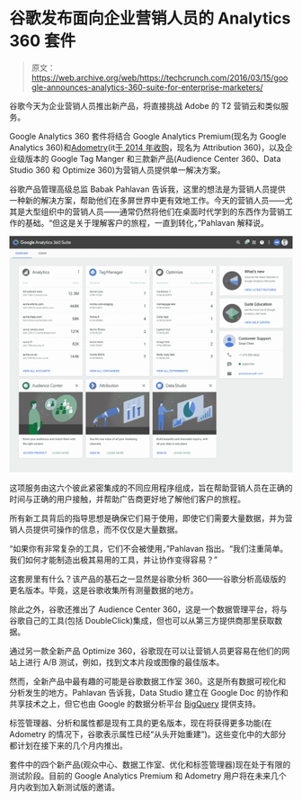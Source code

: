# 谷歌发布面向企业营销人员的 Analytics 360 套件 

> 原文：<https://web.archive.org/web/https://techcrunch.com/2016/03/15/google-announces-analytics-360-suite-for-enterprise-marketers/>

谷歌今天为企业营销人员推出新产品，将直接挑战 Adobe 的 T2 营销云和类似服务。

Google Analytics 360 套件将结合 Google Analytics Premium(现名为 Google Analytics 360)和[Adometry](https://web.archive.org/web/20230207091855/https://www.google.com/analytics/adometry/)(it[于 2014 年收购](https://web.archive.org/web/20230207091855/https://techcrunch.com/2014/05/06/google-acquires-adometry/)，现名为 Attribution 360)，以及企业级版本的 Google Tag Manger 和三款新产品(Audience Center 360、Data Studio 360 和 Optimize 360)为营销人员提供单一解决方案。

谷歌产品管理高级总监 Babak Pahlavan 告诉我，这里的想法是为营销人员提供一种新的解决方案，帮助他们在多屏世界中更有效地工作。今天的营销人员——尤其是大型组织中的营销人员——通常仍然将他们在桌面时代学到的东西作为营销工作的基础。“但这是关于理解客户的旅程，一直到转化，”Pahlavan 解释说。

[![GA_suite_overview_with_data-01 (1)](img/04bf8e4a50fd76e9945d14e6b08e742b.png)](https://web.archive.org/web/20230207091855/https://techcrunch.com/wp-content/uploads/2016/03/ga_suite_overview_with_data-01-1.png)

这项服务由这六个彼此紧密集成的不同应用程序组成，旨在帮助营销人员在正确的时间与正确的用户接触，并帮助广告商更好地了解他们客户的旅程。

所有新工具背后的指导思想是确保它们易于使用，即使它们需要大量数据，并为营销人员提供可操作的信息，而不仅仅是大量数据。

“如果你有非常复杂的工具，它们不会被使用，”Pahlavan 指出。“我们注重简单。我们如何才能制造出极其易用的工具，并让协作变得容易？”

这套房里有什么？该产品的基石之一显然是谷歌分析 360——谷歌分析高级版的更名版本。毕竟，这是谷歌收集所有测量数据的地方。

除此之外，谷歌还推出了 Audience Center 360，这是一个数据管理平台，将与谷歌自己的工具(包括 DoubleClick)集成，但也可以从第三方提供商那里获取数据。

通过另一款全新产品 Optimize 360，谷歌现在可以让营销人员更容易在他们的网站上进行 A/B 测试，例如，找到文本片段或图像的最佳版本。

然而，全新产品中最有趣的可能是谷歌数据工作室 360。这是所有数据可视化和分析发生的地方。Pahlavan 告诉我，Data Studio 建立在 Google Doc 的协作和共享技术之上，但它也由 Google 的数据分析平台 [BigQuery](https://web.archive.org/web/20230207091855/https://cloud.google.com/bigquery/) 提供支持。

标签管理器、分析和属性都是现有工具的更名版本，现在将获得更多功能(在 Adometry 的情况下，谷歌表示属性已经“从头开始重建”)。这些变化中的大部分都计划在接下来的几个月内推出。

套件中的四个新产品(观众中心、数据工作室、优化和标签管理器)现在处于有限的测试阶段。目前的 Google Analytics Premium 和 Adometry 用户将在未来几个月内收到加入新测试版的邀请。
